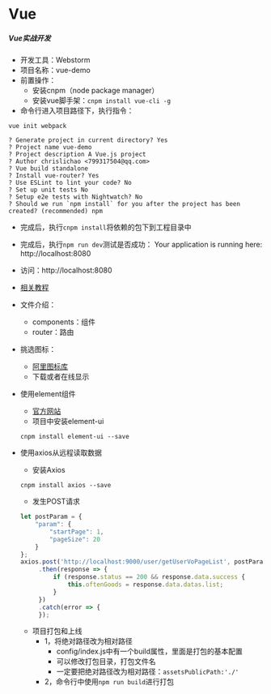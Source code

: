 # Vue

##### Vue实战开发
- 开发工具：Webstorm
- 项目名称：vue-demo
- 前置操作：
  - 安装cnpm（node package manager）
  - 安装vue脚手架：`cnpm install vue-cli -g`
- 命令行进入项目路径下，执行指令：
```
vue init webpack

? Generate project in current directory? Yes
? Project name vue-demo
? Project description A Vue.js project
? Author chrislichao <799317504@qq.com>
? Vue build standalone
? Install vue-router? Yes
? Use ESLint to lint your code? No
? Set up unit tests No
? Setup e2e tests with Nightwatch? No
? Should we run `npm install` for you after the project has been created? (recommended) npm
```

- 完成后，执行`cnpm install`将依赖的包下到工程目录中
- 完成后，执行`npm run dev`测试是否成功：  Your application is running here: http://localhost:8080
- 访问：http://localhost:8080

- [相关教程](https://jspang.com/detailed?id=28)

- 文件介绍：
  - components：组件
  - router：路由
- 挑选图标：
  - [阿里图标库](https://www.iconfont.cn/)
  - 下载或者在线显示
- 使用element组件
  - [官方网站](https://element.eleme.cn/#/zh-CN)
  - 项目中安装element-ui
  ```
  cnpm install element-ui --save
  ```

- 使用axios从远程读取数据
  - 安装Axios
  ```
  cnpm install axios --save
  ```
  
  - 发生POST请求
  ```javascript
  let postParam = {
      "param": {
          "startPage": 1,
          "pageSize": 20
      }
  };
  axios.post('http://localhost:9000/user/getUserVoPageList', postParam)
       .then(response => {
           if (response.status == 200 && response.data.success {
               this.oftenGoods = response.data.datas.list;
           }
       })
       .catch(error => {
       });
  ```
  
  - 项目打包和上线
    - 1，将绝对路径改为相对路径
      - config/index.js中有一个build属性，里面是打包的基本配置
      - 可以修改打包目录，打包文件名
      - 一定要把绝对路径改为相对路径：`assetsPublicPath:'./'`
    - 2，命令行中使用`npm run build`进行打包